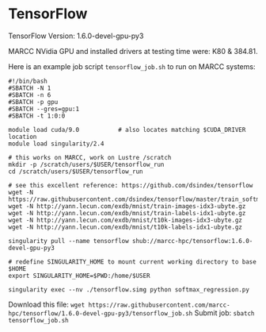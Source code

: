 # TensorFlow

TensorFlow Version: 1.6.0-devel-gpu-py3

MARCC NVidia GPU and installed drivers at testing time were: K80 & 384.81.

Here is an example job script `tensorflow_job.sh` to run on MARCC systems:

```
#!/bin/bash
#SBATCH -N 1
#SBATCH -n 6
#SBATCH -p gpu
#SBATCH --gres=gpu:1
#SBATCH -t 1:0:0

module load cuda/9.0           # also locates matching $CUDA_DRIVER location
module load singularity/2.4

# this works on MARCC, work on Lustre /scratch
mkdir -p /scratch/users/$USER/tensorflow_run
cd /scratch/users/$USER/tensorflow_run

# see this excellent reference: https://github.com/dsindex/tensorflow
wget -N https://raw.githubusercontent.com/dsindex/tensorflow/master/train_softmax.txt
wget -N http://yann.lecun.com/exdb/mnist/train-images-idx3-ubyte.gz
wget -N http://yann.lecun.com/exdb/mnist/train-labels-idx1-ubyte.gz
wget -N http://yann.lecun.com/exdb/mnist/t10k-images-idx3-ubyte.gz
wget -N http://yann.lecun.com/exdb/mnist/t10k-labels-idx1-ubyte.gz

singularity pull --name tensorflow shub://marcc-hpc/tensorflow:1.6.0-devel-gpu-py3

# redefine SINGULARITY_HOME to mount current working directory to base $HOME
export SINGULARITY_HOME=$PWD:/home/$USER

singularity exec --nv ./tensorflow.simg python softmax_regression.py
```

Download this file: `wget https://raw.githubusercontent.com/marcc-hpc/tensorflow/1.6.0-devel-gpu-py3/tensorflow_job.sh`
Submit job: `sbatch tensorflow_job.sh`
